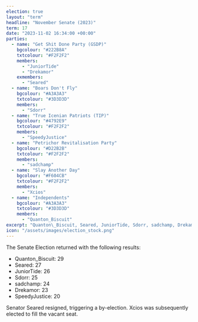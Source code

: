 ```yaml
---
election: true
layout: "term"
headline: "November Senate (2023)"
term: 17
date: "2023-11-02 16:34:00 +00:00"
parties:
  - name: "Get Shit Done Party (GSDP)"
    bgcolour: "#222B8A"
    txtcolour: "#F2F2F2"
    members:
      - "JuniorTide"
      - "Drekamor"
    exmembers:
      - "Seared"
  - name: "Boars Don't Fly"
    bgcolour: "#A3A3A3"
    txtcolour: "#3D3D3D"
    members:
      - "Sdorr"
  - name: "True Icenian Patriots (TIP)"
    bgcolour: "#4792E9"
    txtcolour: "#F2F2F2"
    members:
      - "SpeedyJustice"
  - name: "Petrichor Revitalisation Party"
    bgcolour: "#D22B2B"
    txtcolour: "#F2F2F2"
    members:
      - "sadchamp"
  - name: "Slay Another Day"
    bgcolour: "#F604CB"
    txtcolour: "#F2F2F2"
    members:
      - "Xcios"
  - name: "Independents"
    bgcolour: "#A3A3A3"
    txtcolour: "#3D3D3D"
    members:
      - "Quanton_Biscuit"
excerpt: "Quanton\_Biscuit, Seared, JuniorTide, Sdorr, sadchamp, Drekamor, and SpeedyJustice elected to the Senate."
icon: "/assets/images/election_stock.png"
---
```

The Senate Election returned with the following results:

- Quanton\_Biscuit: 29
- Seared: 27
- JuniorTide: 26
- Sdorr: 25
- sadchamp: 24
- Drekamor: 23
- SpeedyJustice: 20

Senator Seared resigned, triggering a by-election. Xcios was subsequently elected to fill the vacant seat.
